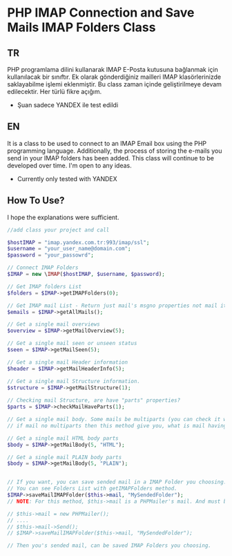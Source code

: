 # PHP IMAP Connection and Save Mails IMAP Folders Class


## TR
PHP programlama dilini kullanarak IMAP E-Posta kutusuna bağlanmak için kullanılacak bir sınıftır. Ek olarak gönderdiğiniz mailleri IMAP klasörlerinizde saklayabilme işlemi eklenmiştir. Bu class zaman içinde geliştirilmeye devam edilecektir. Her türlü fikre açığım.
* Şuan sadece YANDEX ile test edildi


## EN
It is a class to be used to connect to an IMAP Email box using the PHP programming language. Additionally, the process of storing the e-mails you send in your IMAP folders has been added. This class will continue to be developed over time. I'm open to any ideas.
* Currently only tested with YANDEX

## How To Use?

I hope the explanations were sufficient.

```php
//add class your project and call

$hostIMAP = "imap.yandex.com.tr:993/imap/ssl";
$username = "your_user_name@domain.com";
$password = "your_passowrd";

// Connect IMAP Folders
$IMAP = new \IMAP($hostIMAP, $username, $password);

// Get IMAP folders List
$folders = $IMAP->getIMAPFolders(0);

// Get IMAP mail List - Return just mail's msgno properties not mail itself
$emails = $IMAP->getAllMails();

// Get a single mail overviews
$overview = $IMAP->getMailOverview(5); 

// Get a single mail seen or unseen status
$seen = $IMAP->getMailSeen(5); 

// Get a single mail Header information
$header = $IMAP->getMailHeaderInfo(5);

// Get a single mail Structure information. 
$structure = $IMAP->getMailStructure(1);
                    
// Checking mail Structure, are have "parts" properties?
$parts = $IMAP->checkMailHaveParts(1);

// Get a single mail body. Some mails be multiparts (you can check it with checkMailHaveParts method ) and you must choose which want to one seeing.
// if mail no multiparts then this method give you, what is mail having.

// Get a single mail HTML body parts
$body = $IMAP->getMailBody(5, "HTML");

// Get a single mail PLAIN body parts
$body = $IMAP->getMailBody(5, "PLAIN");


// If you want, you can save sended mail in a IMAP Folder you choosing. If dont choose, mails save "Sent" folder. 
// You can see Folders List with getIMAPFolders method.
$IMAP->saveMailIMAPFolder($this->mail, "MySendedFolder");
// NOTE: For this method, $this->mail is a PHPMailer's mail. And must be like 

// $this->mail = new PHPMailer(); 
// ....
// $this->mail->Send();
// $IMAP->saveMailIMAPFolder($this->mail, "MySendedFolder");

// Then you's sended mail, can be saved IMAP Folders you choosing.


```
